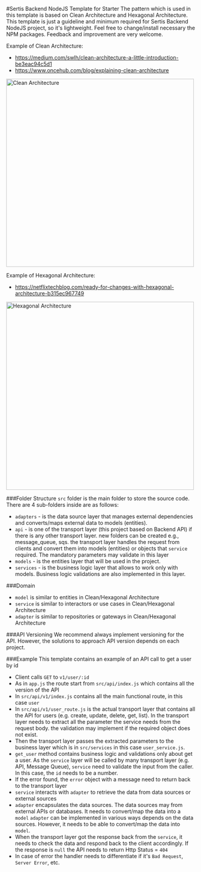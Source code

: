 #Sertis Backend NodeJS Template for Starter
The pattern which is used in this template is based on Clean Architecture and Hexagonal Architecture. 
This template is just a guideline and minimum required for Sertis Backend NodeJS project, so it's lightweight. 
Feel free to change/install necessary the NPM packages. Feedback and improvement are very welcome.


Example of Clean Architecture: 
* https://medium.com/swlh/clean-architecture-a-little-introduction-be3eac94c5d1
* https://www.oncehub.com/blog/explaining-clean-architecture

<img src="https://miro.medium.com/max/1050/1*cgJSwLqnHvY5nrhdu4AsFA.jpeg" alt="Clean Architecture" width="500"/>

Example of Hexagonal Architecture: 
* https://netflixtechblog.com/ready-for-changes-with-hexagonal-architecture-b315ec967749

<img src="https://miro.medium.com/max/1050/1*NfFzI7Z-E3ypn8ahESbDzw.png" alt="Hexagonal Architecture" width="500"/>

###Folder Structure
`src` folder is the main folder to store the source code. There are 4 sub-folders inside are as follows:
* `adapters` - is the data source layer that manages external dependencies and converts/maps external data to models (entities). 
* `api` - is one of the transport layer (this project based on Backend API) if there is any other transport layer. new folders can be created e.g., message_queue, sqs. 
  the transport layer handles the request from clients and convert them into models (entities) or objects that `service` required. The mandatory parameters may validate in this layer 
* `models` - is the entities layer that will be used in the project.
* `services` - is the business logic layer that allows to work only with models. Business logic validations are also implemented in this layer.

###Domain
* `model` is similar to entities in Clean/Hexagonal Architecture
* `service` is similar to interactors or use cases in Clean/Hexagonal Architecture
* `adapter` is similar to repositories or gateways in Clean/Hexagonal Architecture

###API Versioning
We recommend always implement versioning for the API. However, the solutions to approach API version depends on each project.

###Example
This template contains an example of an API call to get a user by id
- Client calls `GET` to `v1/user/:id`
- As in `app.js` the route start from `src/api/index.js` which contains all the version of the API 
- In `src/api/v1/index.js` contains all the main functional route, in this case `user`
- In `src/api/v1/user_route.js` is the actual transport layer that contains all the API for users (e.g. create, update, delete, get, list).
In the transport layer needs to extract all the parameter the service needs from the request body. the validation may implement if the required object does not exist.
- Then the transport layer passes the extracted parameters to the business layer which is in `src/services` in this case `user_service.js`.
- `get_user` method contains business logic and validations only about get a user. 
  As the `service` layer will be called by many transport layer (e.g. API, Message Queue), `service` need to validate the input from the caller.
  In this case, the `id` needs to be a number.
- If the error found, the `error` object with a message need to return back to the transport layer
- `service` interacts with `adapter` to retrieve the data from data sources or external sources
- `adapter` encapsulates the data sources. The data sources may from external APIs or databases. 
  It needs to convert/map the data into a `model`
  `adapter` can be implemented in various ways depends on the data sources. 
  However, it needs to be able to convert/map the data into `model`.
- When the transport layer got the response back from the `service`, it needs to check the data and respond back to the client accordingly.
If the response is `null` the API needs to return Http Status = `404`
- In case of error the handler needs to differentiate if it's `Bad Request`, `Server Error`, etc.


